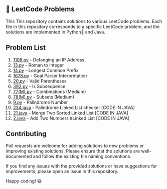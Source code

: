 ## 🚀 LeetCode Problems

This
This repository contains solutions to various LeetCode problems. Each file in this repository corresponds to a specific LeetCode problem, and the solutions are implemented in Python🐍 and Java.
## Problem List

1. [1108.py](1108.py) - Defanging an IP Address
2. [13.py](13.py) - Roman to Integer
3. [14.py](14.py) - Longest Common Prefix
4. [1678.py](1678.py) - Goal Parser Interpretation
5. [20.py](20.py) - Valid Parentheses
6. [392.py](392.py) - Is Subsequence
7. [77(M).py](77(M).py) - Combinations (Medium)
8. [78(M).py](78(M).py) - Subsets (Medium)
9. [9.py](9.py) - Palindrome Number
10. [234.java](234.java) - Palindrome Linked List checker [CODE IN JAVA]
11. [21.java](21.java) - Merge Two Sorted Linked List [CODE IN JAVA]
12. [2.java](2.java) - Add Two Numbers #Linked List [CODE IN JAVA]

## Contributing

Pull requests are welcome for adding solutions to new problems or improving existing solutions. Please ensure that the solutions are well-documented and follow the existing file naming conventions.

If you find any issues with the provided solutions or have suggestions for improvements, please open an issue in this repository.

Happy coding! 😄
